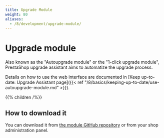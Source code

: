 ```yaml
---
title: Upgrade Module
weight: 80
aliases:
  - /8/development/upgrade-module/
---
```


# Upgrade module

Also known as the "Autoupgrade module" or the "1-click upgrade module", PrestaShop upgrade assistant aims to automatize the upgrade process.

Details on how to use the web interface are documented in [Keep up-to-date: Upgrade Assistant page]({{< ref "/8/basics/keeping-up-to-date/use-autoupgrade-module.md" >}}).

{{% children /%}}

## How to download it

You can download it from [the module GitHub repository](https://github.com/PrestaShop/autoupgrade/releases) or from your shop administration panel.